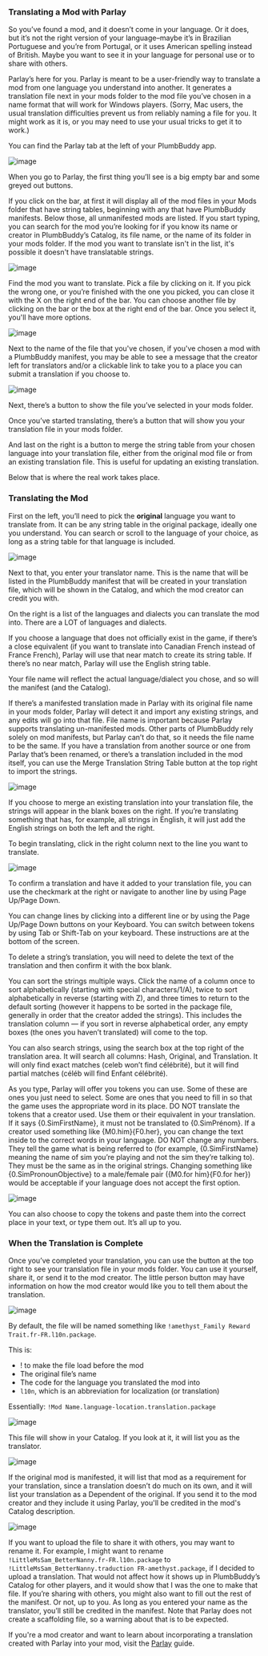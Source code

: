 ### Translating a Mod with Parlay

So you’ve found a mod, and it doesn’t come in your language. Or it does, but it’s not the right version of your language–maybe it’s in Brazilian Portuguese and you’re from Portugal, or it uses American spelling instead of British. Maybe you want to see it in your language for personal use or to share with others.

Parlay’s here for you. Parlay is meant to be a user-friendly way to translate a mod from one language you understand into another. It generates a translation file next in your mods folder to the mod file you’ve chosen in a name format that will work for Windows players. (Sorry, Mac users, the usual translation difficulties prevent us from reliably naming a file for you. It might work as it is, or you may need to use your usual tricks to get it to work.)

You can find the Parlay tab at the left of your PlumbBuddy app.

![image](/img/parlay-tab.png "The tabs listed at the left of PlumbBuddy, with Parlay in a yellow box")

When you go to Parlay, the first thing you’ll see is a big empty bar and some greyed out buttons.

If you click on the bar, at first it will display all of the mod files in your Mods folder that have string tables, beginning with any that have PlumbBuddy manifests. Below those, all unmanifested mods are listed. If you start typing, you can search for the mod you’re looking for if you know its name or creator in PlumbBuddy’s Catalog, its file name, or the name of its folder in your mods folder. If the mod you want to translate isn't in the list, it's possible it doesn't have translatable strings.

![image](/img/parlay-search-mod.png "Searching for a mod in Parlay")

Find the mod you want to translate. Pick a file by clicking on it. If you pick the wrong one, or you’re finished with the one you picked, you can close it with the X on the right end of the bar. You can choose another file by clicking on the bar or the box at the right end of the bar. Once you select it, you'll have more options.

![image](/img/parlay-mod-picked.png "An image with a mod selected in Parlay. Along the top, there's a box that titled Package Containing String Tables with a file selected, a blue button with an icon of a person waving, a pink button with a piece of paper and a magnifying glass, a similar greyed out button, and a greyed out button with a table. Below those are a box that says Show Existing String Table, Translator, and Translate to Language.")

Next to the name of the file that you've chosen, if you've chosen a mod with a PlumbBuddy manifest, you may be able to see a message that the creator left for translators and/or a clickable link to take you to a place you can submit a translation if you choose to.

![image](/img/parlay-translators-note.png "An image with a written not to translators and a link")

Next, there’s a button to show the file you’ve selected in your mods folder.

Once you’ve started translating, there’s a button that will show you your translation file in your mods folder.

And last on the right is a button to merge the string table from your chosen language into your translation file, either from the original mod file or from an existing translation file. This is useful for updating an existing translation.

Below that is where the real work takes place.

### Translating the Mod

First on the left, you’ll need to pick the **original** language you want to translate from. It can be any string table in the original package, ideally one you understand. You can search or scroll to the language of your choice, as long as a string table for that language is included.

![image](/img/parlay-orig-lang.png "The beginning of the list of string tables in the chosen file")

Next to that, you enter your translator name. This is the name that will be listed in the PlumbBuddy manifest that will be created in your translation file, which will be shown in the Catalog, and which the mod creator can credit you with.

On the right is a list of the languages and dialects you can translate the mod into. There are a LOT of languages and dialects.

If you choose a language that does not officially exist in the game, if there’s a close equivalent (if you want to translate into Canadian French instead of France French), Parlay will use that near match to create its string table. If there’s no near match, Parlay will use the English string table.

Your file name will reflect the actual language/dialect you chose, and so will the manifest (and the Catalog).

If there’s a manifested translation made in Parlay with its original file name in your mods folder, Parlay will detect it and import any existing strings, and any edits will go into that file. File name is important because Parlay supports translating un-manifested mods. Other parts of PlumbBuddy rely solely on mod manifests, but Parlay can’t do that, so it needs the file name to be the same. If you have a translation from another source or one from Parlay that’s been renamed, or there’s a translation included in the mod itself, you can use the Merge Translation String Table button at the top right to import the strings.

![image](/img/parlay-new-lang.png "The beginning of the list of possible languages to for the translation")

If you choose to merge an existing translation into your translation file, the strings will appear in the blank boxes on the right. If you’re translating something that has, for example, all strings in English, it will just add the English strings on both the left and the right.

To begin translating, click in the right column next to the line you want to translate.

![image](/img/parlay-translating.png "An image of a translation in progress")

To confirm a translation and have it added to your translation file, you can use the checkmark at the right or navigate to another line by using Page Up/Page Down.

You can change lines by clicking into a different line or by using the Page Up/Page Down buttons on your Keyboard. You can switch between tokens by using Tab or Shift-Tab on your keyboard. These instructions are at the bottom of the screen.

To delete a string’s translation, you will need to delete the text of the translation and then confirm it with the box blank.

You can sort the strings multiple ways. Click the name of a column once to sort alphabetically (starting with special characters/1/A), twice to sort alphabetically in reverse (starting with Z), and three times to return to the default sorting (however it happens to be sorted in the package file, generally in order that the creator added the strings). This includes the translation column — if you sort in reverse alphabetical order, any empty boxes (the ones you haven’t translated) will come to the top.

You can also search strings, using the search box at the top right of the translation area. It will search all columns: Hash, Original, and Translation. It will only find exact matches (celeb won’t find célébrité), but it will find partial matches (céléb will find Enfant célébrité).

As you type, Parlay will offer you tokens you can use. Some of these are ones you just need to select. Some are ones that you need to fill in so that the game uses the appropriate word in its place. DO NOT translate the tokens that a creator used. Use them or their equivalent in your translation. If it says {0.SimFirstName}, it must not be translated to {0.SimPrénom}. If a creator used something like {M0.him}{F0.her}, you can change the text inside to the correct words in your language. DO NOT change any numbers. They tell the game what is being referred to (for example, {0.SimFirstName} meaning the name of sim you’re playing and not the sim they’re talking to). They must be the same as in the original strings. Changing something like {0.SimPronounObjective} to a male/female pair ({M0.for him}{F0.for her}) would be acceptable if your language does not accept the first option.

![image](/img/parlay-tokens.png "Parlay suggesting possible tokens")

You can also choose to copy the tokens and paste them into the correct place in your text, or type them out. It’s all up to you.

### When the Translation is Complete

Once you’ve completed your translation, you can use the button at the top right to see your translation file in your mods folder. You can use it yourself, share it, or send it to the mod creator. The little person button may have information on how the mod creator would like you to tell them about the translation.

![image](/img/parlay-find-file.png "An image pointing out the button to use to find your translation file")

By default, the file will be named something like `!amethyst_Family Reward Trait.fr-FR.l10n.package`. 

This is:

* ! to make the file load before the mod
* The original file’s name
* The code for the language you translated the mod into
* `l10n`, which is an abbreviation for localization (or translation)

Essentially: `!Mod Name.language-location.translation.package`


![image](/img/parlay-translation-file.png "The translation file next to the original package file")

This file will show in your Catalog. If you look at it, it will list you as the translator.

![image](/img/parlay-transl-catalog.png "The translation in PlumbBuddy's Catalog")

If the original mod is manifested, it will list that mod as a requirement for your translation, since a translation doesn’t do much on its own, and it will list your translation as a Dependent of the original. If you send it to the mod creator and they include it using Parlay, you'll be credited in the mod's Catalog description.

![image](/img/parlay-transl-dep.png "The original mod listing the translation as a dependent")

If you want to upload the file to share it with others, you may want to rename it. For example, I might want to rename  `!LittleMsSam_BetterNanny.fr-FR.l10n.package` to `!LittleMsSam_BetterNanny.traduction FR-amethyst.package`, if I decided to upload a translation. That would not affect how it shows up in PlumbBuddy’s Catalog for other players, and it would show that I was the one to make that file. If you’re sharing with others, you might also want to fill out the rest of the manifest. Or not, up to you. As long as you entered your name as the translator, you’ll still be credited in the manifest. Note that Parlay does not create a scaffolding file, so a warning about that is to be expected.

If you're a mod creator and want to learn about incorporating a translation created with Parlay into your mod, visit the [Parlay](https://plumbbuddy.app/text-guides/creator-parlay) guide.